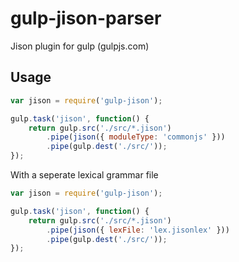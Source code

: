 # gulp-jison-parser
Jison plugin for gulp (gulpjs.com)

Usage
-----

```javascript
var jison = require('gulp-jison');

gulp.task('jison', function() {
    return gulp.src('./src/*.jison')
        .pipe(jison({ moduleType: 'commonjs' }))
        .pipe(gulp.dest('./src/'));
});
```

With a seperate lexical grammar file
```javascript
var jison = require('gulp-jison');

gulp.task('jison', function() {
    return gulp.src('./src/*.jison')
        .pipe(jison({ lexFile: 'lex.jisonlex' }))
        .pipe(gulp.dest('./src/'));
});
```